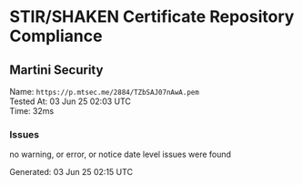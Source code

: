 # STIR/SHAKEN Certificate Repository Compliance

## Martini Security

Name: `https://p.mtsec.me/2884/TZbSAJ07nAwA.pem`\
Tested At: 03 Jun 25 02:03 UTC\
Time: 32ms

### Issues

no warning, or error, or notice date level issues were found

Generated: 03 Jun 25 02:15 UTC
